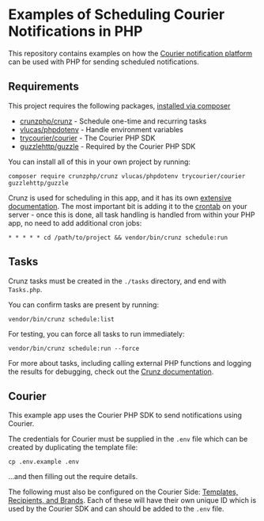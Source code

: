 # Examples of Scheduling Courier Notifications in PHP

This repository contains examples on how the [Courier notification platform](https://www.courier.com/) can be used with PHP for sending scheduled notifications.

## Requirements

This project requires the following packages, [installed via composer](https://getcomposer.org/doc/01-basic-usage.md)
- [crunzphp/crunz](https://github.com/crunzphp/crunz) - Schedule one-time and recurring tasks
- [vlucas/phpdotenv](https://github.com/vlucas/phpdotenv) - Handle environment variables 
- [trycourier/courier](https://github.com/trycourier/courier-php) - The Courier PHP SDK
- [guzzlehttp/guzzle](https://github.com/guzzle/guzzle) - Required by the Courier PHP SDK

You can install all of this in your own project by running: 

    composer require crunzphp/crunz vlucas/phpdotenv trycourier/courier guzzlehttp/guzzle

Crunz is used for scheduling in this app, and it has its own [extensive documentation](https://github.com/crunzphp/crunz). The most important bit is adding it to the [crontab](https://man7.org/linux/man-pages/man5/crontab.5.html) on your server - once this is done, all task handling is handled from within your PHP app, no need to add additional cron jobs:

    * * * * * cd /path/to/project && vendor/bin/crunz schedule:run

## Tasks

Crunz tasks must be created in the `./tasks` directory, and end with `Tasks.php`. 

You can confirm tasks are present by running:

    vendor/bin/crunz schedule:list

For testing, you can force all tasks to run immediately:

    vendor/bin/crunz schedule:run --force

For more about tasks, including calling external PHP functions and logging the results for debugging, check out the [Crunz documentation](https://github.com/crunzphp/crunz).

## Courier

This example app uses the Courier PHP SDK to send notifications using Courier.

The credentials for Courier must be supplied in the `.env` file which can be created by duplicating the template file:

    cp .env.example .env

...and then filling out the require details.

The following must also be configured on the Courier Side: [Templates, Recipients, and Brands](https://www.courier.com/docs/getting-started/courier-concepts/). Each of these will have their own unique ID which is used by the Courier SDK and can should be added to the `.env` file.